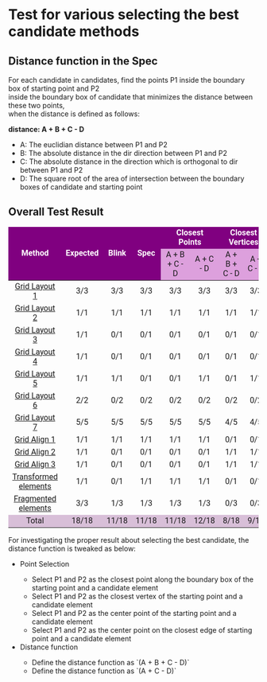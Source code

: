 # Test for various selecting the best candidate methods
## Distance function in the Spec
  <p>For each candidate in candidates, find the points P1 inside the boundary box of starting point and P2<br>
    inside the boundary box of candidate that minimizes the distance between these two points, <br>
    when the distance is defined as follows:</p>
  <p><strong>distance:
      A + B + C - D</strong></p>
  <ul>
    <li>A:
        The euclidian distance between P1 and P2</li>
    <li>B:
        The absolute distance in the dir direction between P1 and P2</li>
    <li>C:
        The absolute distance in the direction which is orthogonal to dir between P1 and P2</li>
    <li>D:
        The square root of the area of intersection between the boundary boxes of candidate and starting point</li>
  </ul>

## Overall Test Result
<table style="font-family: 'Roboto';">
  <thead>
  <tr style="background-color:purple; font-weight: bold; color: white;">
    <td align="center" rowspan="2">Method</td>
    <td align="center" rowspan="2">Expected</td>
    <td align="center" rowspan="2">Blink</td>
    <td align="center" rowspan="2">Spec</td>
    <td align="center" colspan="2">Closest Points</td>
    <td align="center" colspan="2">Closest Vertices</td>
    <td align="center" colspan="2">Center Points</td>
    <td align="center" colspan="2">Center Points on Edges</td>
  </tr>
  <tr style="background-color: plum;">
    <td align="center">A + B + C - D</td>
    <td align="center">A + C - D</td>
    <td align="center">A + B + C - D</td>
    <td align="center">A + C - D</td>
    <td align="center">A + B + C - D</td>
    <td align="center">A + C - D</td>
    <td align="center">A + B + C - D</td>
    <td align="center">A + C - D</td>
  </tr>
  </thead>
  <tbody>
    <tr>
      <td align="center">
        <a href="spatnav-distance-function-grid-001.html" target="blank">Grid Layout 1</a>
      </td>
      <td align="center">3/3</td>
      <td align="center">3/3</td>
      <td align="center">3/3</td>
      <td align="center">3/3</td>
      <td align="center">3/3</td>
      <td align="center">3/3</td>
      <td align="center">3/3</td>
      <td align="center">3/3</td>
      <td align="center">3/3</td>
      <td align="center">3/3</td>
      <td align="center">3/3</td>
    </tr>
    <tr>
      <td align="center">
        <a href="spatnav-distance-function-grid-002.html" target="blank">Grid Layout 2</a>
      </td>
      <td align="center">1/1</td>
      <td align="center">1/1</td>
      <td align="center">1/1</td>
      <td align="center">1/1</td>
      <td align="center">1/1</td>
      <td align="center">1/1</td>
      <td align="center">1/1</td>
      <td align="center">1/1</td>
      <td align="center">1/1</td>
      <td align="center">1/1</td>
      <td align="center">1/1</td>
    </tr>
    <tr>
      <td align="center">
        <a href="spatnav-distance-function-grid-003.html" target="blank">Grid Layout 3</a>
      </td>
      <td align="center">1/1</td>
      <td align="center">0/1</td>
      <td align="center">0/1</td>
      <td align="center">0/1</td>
      <td align="center">0/1</td>
      <td align="center">0/1</td>
      <td align="center">0/1</td>
      <td align="center">0/1</td>
      <td align="center">0/1</td>
      <td align="center">0/1</td>
      <td align="center">0/1</td>
    </tr>
    <tr>
      <td align="center">
        <a href="spatnav-distance-function-grid-004.html" target="blank">Grid Layout 4</a>
      </td>
      <td align="center">1/1</td>
      <td align="center">0/1</td>
      <td align="center">0/1</td>
      <td align="center">0/1</td>
      <td align="center">0/1</td>
      <td align="center">0/1</td>
      <td align="center">0/1</td>
      <td align="center">0/1</td>
      <td align="center">0/1</td>
      <td align="center">0/1</td>
      <td align="center">0/1</td>
    </tr>
    <tr>
      <td align="center">
        <a href="spatnav-distance-function-grid-005.html" target="blank">Grid Layout 5</a>
      </td>
      <td align="center">1/1</td>
      <td align="center">1/1</td>
      <td align="center">0/1</td>
      <td align="center">0/1</td>
      <td align="center">1/1</td>
      <td align="center">0/1</td>
      <td align="center">1/1</td>
      <td align="center">1/1</td>
      <td align="center">1/1</td>
      <td align="center">1/1</td>
      <td align="center">1/1</td>
    </tr>
    <tr>
      <td align="center">
        <a href="spatnav-distance-function-grid-006.html" target="blank">Grid Layout 6</a>
      </td>
      <td align="center">2/2</td>
      <td align="center">0/2</td>
      <td align="center">0/2</td>
      <td align="center">0/2</td>
      <td align="center">0/2</td>
      <td align="center">0/2</td>
      <td align="center">0/2</td>
      <td align="center">2/2</td>
      <td align="center">2/2</td>
      <td align="center">2/2</td>
      <td align="center">2/2</td>
    </tr>
    <tr>
      <td align="center">
        <a href="spatnav-distance-function-grid-007.html" target="blank">Grid Layout 7</a>
      </td>
      <td align="center">5/5</td>
      <td align="center">5/5</td>
      <td align="center">5/5</td>
      <td align="center">5/5</td>
      <td align="center">5/5</td>
      <td align="center">4/5</td>
      <td align="center">4/5</td>
      <td align="center">3/5</td>
      <td align="center">3/5</td>
      <td align="center">3/5</td>
      <td align="center">3/5</td>
    </tr>
    <tr>
      <td align="center">
        <a href="spatnav-distance-function-grid-align-001.html" target="blank">Grid Align 1</a>
      </td>
      <td align="center">1/1</td>
      <td align="center">1/1</td>
      <td align="center">1/1</td>
      <td align="center">1/1</td>
      <td align="center">1/1</td>
      <td align="center">0/1</td>
      <td align="center">0/1</td>
      <td align="center">1/1</td>
      <td align="center">1/1</td>
      <td align="center">1/1</td>
      <td align="center">1/1</td>
    </tr>
    <tr>
      <td align="center">
        <a href="spatnav-distance-function-grid-align-002.html" target="blank">Grid Align 2</a>
      </td>
      <td align="center">1/1</td>
      <td align="center">0/1</td>
      <td align="center">0/1</td>
      <td align="center">0/1</td>
      <td align="center">0/1</td>
      <td align="center">1/1</td>
      <td align="center">1/1</td>
      <td align="center">1/1</td>
      <td align="center">1/1</td>
      <td align="center">0/1</td>
      <td align="center">0/1</td>
    </tr>
    <tr>
      <td align="center">
        <a href="spatnav-distance-function-grid-align-003.html" target="blank">Grid Align 3</a>
      </td>
      <td align="center">1/1</td>
      <td align="center">0/1</td>
      <td align="center">0/1</td>
      <td align="center">0/1</td>
      <td align="center">0/1</td>
      <td align="center">1/1</td>
      <td align="center">1/1</td>
      <td align="center">1/1</td>
      <td align="center">1/1</td>
      <td align="center">1/1</td>
      <td align="center">1/1</td>
    </tr>
    <tr>
      <td align="center">
        <a href="spatnav-distance-function-transformed-001.html" target="blank">Transformed elements</a>
      </td>
      <td align="center">1/1</td>
      <td align="center">0/1</td>
      <td align="center">1/1</td>
      <td align="center">1/1</td>
      <td align="center">1/1</td>
      <td align="center">0/1</td>
      <td align="center">0/1</td>
      <td align="center">1/1</td>
      <td align="center">1/1</td>
      <td align="center">1/1</td>
      <td align="center">1/1</td>
    </tr>
    <tr>
      <td align="center">
        <a href="spatnav-distance-function-fragments-001.html" target="blank">Fragmented elements</a>
      </td>
      <td align="center">3/3</td>
      <td align="center">1/3</td>
      <td align="center">1/3</td>
      <td align="center">1/3</td>
      <td align="center">1/3</td>
      <td align="center">0/3</td>
      <td align="center">0/3</td>
      <td align="center">1/3</td>
      <td align="center">1/3</td>
      <td align="center">1/3</td>
      <td align="center">1/3</td>
    </tr>
    <tr style="background-color: thistle ">
      <td align="center">Total</td>
      <td align="center">18/18</td>
      <td align="center">11/18</td>
      <td align="center">11/18</td>
      <td align="center">11/18</td>
      <td align="center">12/18</td>
      <td align="center">8/18</td>
      <td align="center">9/18</td>
      <td align="center">12/18</td>
      <td align="center">12/18</td>
      <td align="center">12/18</td>
      <td align="center">12/18</td>
    </tr>

  </tbody>
</table>

For investigating the proper result about selecting the best candidate, the distance function is tweaked as below:
<ul>
  <li>Point Selection</li>
  <ul>
    <li>Select P1 and P2 as the closest point along the boundary box of the starting point and a candidate element</li>
    <li>Select P1 and P2 as the closest vertex of the starting point and a candidate element</li>
    <li>Select P1 and P2 as the center point of the starting point and a candidate element</li>
    <li>Select P1 and P2 as the center point on the closest edge of starting point and a candidate element</li>
  </ul>
  <li>Distance function</li>
  <ul>
    <li>Define the distance function as `(A + B + C - D)`</li>
    <li>Define the distance function as `(A + C - D)`</li>
  </ul>
</ul>
